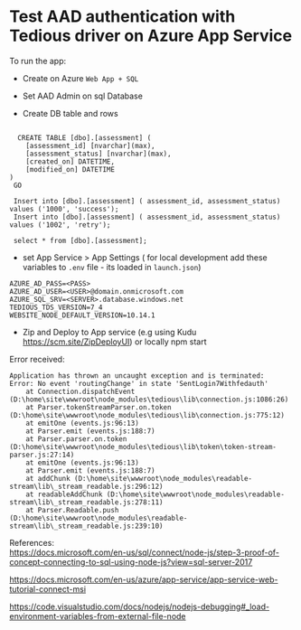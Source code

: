 # Test AAD authentication with Tedious driver on Azure App Service

To run the app:

- Create on Azure `Web App + SQL`
- Set AAD Admin on sql Database

- Create DB table and rows
```

  CREATE TABLE [dbo].[assessment] (
    [assessment_id] [nvarchar](max),        
    [assessment_status] [nvarchar](max),
    [created_on] DATETIME,
    [modified_on] DATETIME
)
 GO

 Insert into [dbo].[assessment] ( assessment_id, assessment_status) values ('1000', 'success');
 Insert into [dbo].[assessment] ( assessment_id, assessment_status) values ('1002', 'retry');

 select * from [dbo].[assessment];
 ```

- set App Service > App Settings  ( for local development add these variables to `.env` file - its loaded in `launch.json`)

```
AZURE_AD_PASS=<PASS>
AZURE_AD_USER=<USER>@domain.onmicrosoft.com
AZURE_SQL_SRV=<SERVER>.database.windows.net
TEDIOUS_TDS_VERSION=7_4
WEBSITE_NODE_DEFAULT_VERSION=10.14.1
```
- Zip and Deploy to App service (e.g using Kudu https://scm.site/ZipDeployUI) or locally npm start


Error received:
```
Application has thrown an uncaught exception and is terminated:
Error: No event 'routingChange' in state 'SentLogin7Withfedauth'
    at Connection.dispatchEvent (D:\home\site\wwwroot\node_modules\tedious\lib\connection.js:1086:26)
    at Parser.tokenStreamParser.on.token (D:\home\site\wwwroot\node_modules\tedious\lib\connection.js:775:12)
    at emitOne (events.js:96:13)
    at Parser.emit (events.js:188:7)
    at Parser.parser.on.token (D:\home\site\wwwroot\node_modules\tedious\lib\token\token-stream-parser.js:27:14)
    at emitOne (events.js:96:13)
    at Parser.emit (events.js:188:7)
    at addChunk (D:\home\site\wwwroot\node_modules\readable-stream\lib\_stream_readable.js:296:12)
    at readableAddChunk (D:\home\site\wwwroot\node_modules\readable-stream\lib\_stream_readable.js:278:11)
    at Parser.Readable.push (D:\home\site\wwwroot\node_modules\readable-stream\lib\_stream_readable.js:239:10)
```

References:  
 https://docs.microsoft.com/en-us/sql/connect/node-js/step-3-proof-of-concept-connecting-to-sql-using-node-js?view=sql-server-2017

 https://docs.microsoft.com/en-us/azure/app-service/app-service-web-tutorial-connect-msi

https://code.visualstudio.com/docs/nodejs/nodejs-debugging#_load-environment-variables-from-external-file-node